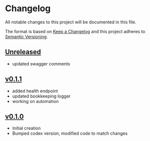 # Changelog
All notable changes to this project will be documented in this file.

The format is based on [Keep a Changelog](http://keepachangelog.com/en/1.0.0/)
and this project adheres to [Semantic Versioning](http://semver.org/spec/v2.0.0.html).

## [Unreleased]
- updated swagger comments

## [v0.1.1]
- added health endpoint
- updated bookkeeping logger
- working on automation



## [v0.1.0]
- Initial creation
- Bumped codex version, modified code to match changes

[Unreleased]: https://github.com/Comcast/codex-gungnir/compare/v0.1.1...HEAD
[v0.1.1]: https://github.com/Comcast/codex-gungnir/compare/v0.1.0...v0.1.1
[v0.1.0]: https://github.com/Comcast/codex-gungnir/compare/0.0.0...v0.1.0
